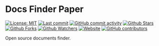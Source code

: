 # Docs Finder Paper

[![License: MIT](https://img.shields.io/badge/License-MIT-green.svg)](https://opensource.org/licenses/MIT)
[![Last commit](https://img.shields.io/github/last-commit/docsfinder/docsfinder-paper.svg?style=flat)](https://github.com/docsfinder/docsfinder-paper/commits)
[![GitHub commit activity](https://img.shields.io/github/commit-activity/m/docsfinder/docsfinder-paper)](https://github.com/docsfinder/docsfinder-paper/commits)
[![Github Stars](https://img.shields.io/github/stars/docsfinder/docsfinder-paper?style=flat&logo=github)](https://github.com/docsfinder/docsfinder-paper/stargazers)
[![Github Forks](https://img.shields.io/github/forks/docsfinder/docsfinder-paper?style=flat&logo=github)](https://github.com/docsfinder/docsfinder-paper/network/members)
[![Github Watchers](https://img.shields.io/github/watchers/docsfinder/docsfinder-paper?style=flat&logo=github)](https://github.com/docsfinder/docsfinder-paper)
[![Website](https://img.shields.io/website?up_message=online&url=https%3A%2F%2Fdocsfinder.github.io)](https://docsfinder.github.io)
[![GitHub contributors](https://img.shields.io/github/contributors/docsfinder/docsfinder-paper)](https://github.com/docsfinder/docsfinder-paper/graphs/contributors)

Open source documents finder.
